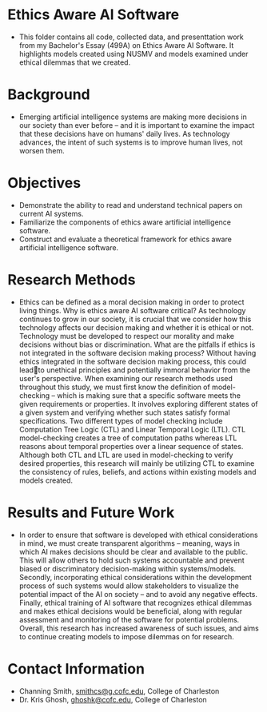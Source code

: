 # Ethics Aware AI Software
* This folder contains all code, collected data, and presenttation work from my Bachelor's Essay (499A) on Ethics Aware AI Software. It highlights models created using NUSMV and models examined under ethical dilemmas that we created. 

# Background
* Emerging artificial intelligence systems are making more decisions in our society than ever before – and it is important to examine the impact that these decisions have on humans' daily lives. As technology advances, the intent of such systems is to improve human lives, not worsen them.

# Objectives
* Demonstrate the ability to read and understand technical papers on current AI systems.
* Familiarize the components of ethics aware artificial intelligence software.
* Construct and evaluate a theoretical framework for ethics aware artificial intelligence software. 

# Research Methods
* Ethics can be defined as a moral decision making in order to protect living things. Why is ethics aware AI software critical? As technology  continues to grow in our society, it is crucial that we consider how this technology affects our decision making and whether it is ethical or not. Technology must be developed to respect our morality and make decisions without bias or discrimination. What are the pitfalls if ethics is not integrated in the software decision making process? Without having ethics integrated in the software decision making process, this could leadto unethical principles and potentially immoral behavior from the user's perspective. When examining our research methods used throughout this study, we must first know the definition of model-checking – which is making sure that a specific software meets the given requirements or properties. It involves exploring different states of a given system and verifying whether such states satisfy formal specifications. Two different types of model checking include Computation Tree Logic (CTL) and Linear Temporal Logic (LTL). CTL model-checking creates a tree of computation paths whereas LTL reasons about temporal properties over a linear sequence of states. Although both CTL and LTL are used in model-checking to verify desired properties, this research will mainly be utilizing CTL to examine the consistency of rules, beliefs, and actions within existing models and models created. 

# Results and Future Work
* In order to ensure that software is developed with ethical considerations in mind, we must create transparent algorithms – meaning, ways in which AI makes decisions should be clear and available to the public. This will allow others to hold such systems accountable and prevent biased or discriminatory decision-making within systems/models. Secondly, incorporating ethical considerations within the development process of such systems would allow stakeholders to visualize the potential impact of the AI on society – and to avoid any negative effects. Finally, ethical training of AI software that recognizes ethical dilemmas and makes ethical decisions would be beneficial, along with regular assessment and monitoring of the software for potential problems. Overall, this research has increased awareness of such issues, and aims to continue creating models to impose dilemmas on for research.

# Contact Information
* Channing Smith, smithcs@g.cofc.edu, College of Charleston
* Dr. Kris Ghosh, ghoshk@cofc.edu, College of Charleston
